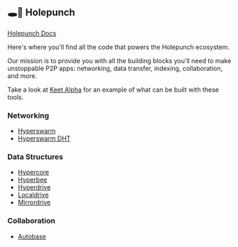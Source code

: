 ## :hole::boxing_glove: Holepunch
[Holepunch Docs](https://docs.holepunch.to)

Here's where you'll find all the code that powers the Holepunch ecosystem.

Our mission is to provide you with all the building blocks you'll need to make unstoppable P2P apps: networking, data transfer, indexing, collaboration, and more.

Take a look at [Keet Alpha](https://keet.io) for an example of what can be built with these tools.

### Networking
* [Hyperswarm](https://github.com/holepunchto/hyperswarm)
* [Hyperswarm DHT](https://github.com/holepunchto/hyperswarm-dht)

### Data Structures
* [Hypercore](https://github.com/holepunchto/hypercore)
* [Hyperbee](https://github.com/holepunchto/hyperbee)
* [Hyperdrive](https://github.com/holepunchto/hyperdrive)
* [Localdrive](https://github.com/holepunchto/localdrive)
* [Mirrordrive](https://github.com/holepunchto/mirrordrive)

### Collaboration
* [Autobase](https://github.com/holepunchto/autobase)
